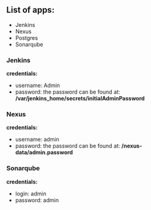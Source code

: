 ## List of apps:
   - Jenkins
   - Nexus
   - Postgres
   - Sonarqube

### Jenkins
**credentials:**
   - username: Admin 
   - password: the password can be found at: **/var/jenkins_home/secrets/initialAdminPassword**

### Nexus
**credentials:**
   - username: admin
   - password: the password can be found at: **/nexus-data/admin.password**

### Sonarqube
**credentials:**
   - login: admin
   - password: admin